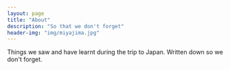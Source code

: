```yaml
---
layout: page
title: "About"
description: "So that we don't forget"
header-img: "img/miyajima.jpg"
---
```


Things we saw and have learnt during the trip to Japan. Written down so we don't forget.
